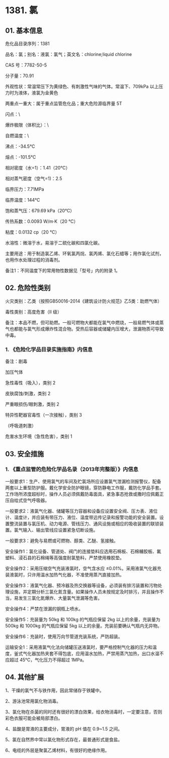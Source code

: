 # 1381. 氯

## 01. 基本信息

危化品目录序列：1381

品名：氯；别名：液氯：氯气；英文名：chlorine;liquid chlorine

CAS 号：7782-50-5

分子量：70.91

外观性状：常温常压下为黄绿色、有刺激性气味的气体。常温下、709kPa 以上压力时为液体，液氯为金黄色

两重点一重大：属于重点监管危化品；重大危险源临界量 5T

闪点：\

爆炸极限（体积比）：\

自燃温度：\

沸点：-34.5℃

熔点：-101.5℃

相对密度（水=1）：1.41（20℃）

相对蒸气密度（空气=1)：2.5

临界压力：7.71MPa

临界温度：144℃

饱和蒸气压：679.69 kPa（20℃）

传热系数：0.0093 W/m·K（20 ℃）

粘度：0.0132 cp（20 ℃）

水溶性：微溶于水，易溶于二硫化碳和四氯化碳。

主要用途：用于制造氯乙烯、环氧氯丙烷、氯丙烯、氯化石蜡等；用作氯化试剂，也用作水处理过程的消毒剂。

备注1：不同温度下的常用物性数据见「型号」内的附录 1。

## 02. 危险性类别

火灾类别：乙类（按照GB50016-2014《建筑设计防火规范》乙5类：助燃气体）

毒性类别：高度危害（Ⅱ 级）

备注：本品不燃，但可助燃。一般可燃物大都能在氯气中燃烧，一般易燃气体或蒸气也都能与氯气形成爆炸性混合物。受热后容器或储罐内压增大，泄漏物质可导致中毒。

### 1. 《危险化学品目录实施指南》内信息

备注：剧毒

加压气体

急性毒性（吸入），类别 2 

皮肤腐蚀/刺激，类别 2 

严重眼损伤/眼刺激，类别 2 

特异性靶器官毒性（一次接触），类别 3

（呼吸道刺激）
 
危害水生环境（急性危害），类别 1

## 03. 安全措施

### 1. 《重点监管的危险化学品名录（2013年完整版）》内信息

一般要求1：生产、使用氯气的车间及贮氯场所应设置氯气泄漏检测报警仪，配备两套以上重型防护服。戴化学安全防护眼镜，穿防静电工作服，戴防化学品手套。工作场所浓度超标时，操作人员必须佩戴防毒面具，紧急事态抢救或撒时应佩戴正压自给式空气呼吸器。

一般要求2：液氯气化器、储罐等压力容器和设备应设置安全阀、压カ表、液位计、温度计，并应装有带压力、液位、温度带远传记录和报警功能的安全装置。设置整流装置与氯压机、动力电源、管线压力、通风设施或相应的吸收装置的联锁装置。氯气输入、输出管线应设置紧急切断设施。

一般要求3：避免与易燃或可燃物、醇类、乙醚、氢接触。

安全操作1：氯化设备、管道处、阀门的连接垫料应选用石棉板、石棉櫞胶板、氟塑料、浸石县的石棉绳等高强度耐氯墊料，严禁使用橡胶垫。

安全操作2：采用压缩空气充装液氯时，空气含水应 ≤0.01%。采用液氯气化器充装液氯时，只许用温水加热气化器，不准使用蒸汽直接加热。

安全操作3：液氯气化器、预冷器及热交换器等设备，必须装有排污装置和污物处理设施，并定期分析三氯化氮含量。如果操作人员未按规定及时排污，并且操作不当，易发生三氯化氮爆炸、大量氯气泄漏等危害。

安全操作4：严禁在泄漏的钢瓶上喷水。

安全操作5：充装量为 50kg 和 100kg 的气瓶应保留 2kg 以上的余量，充装量为 500kg 和 1000kg 的气瓶应保留 5kg 以上的余量。充装前要确认气瓶内无异物。

安全操作6：充装时，使用万向节管道充装系统，严防超装。

运输安全1：采用液氯气化法向储罐压送液氯时，要严格控制气化器的压力和温度，釜式气化器加热夹套不得包底，应用温水加热，严禁用蒸汽加热，出口水温不应超过 45℃，气化压力不得超过 1MPa。

## 04. 其他扩展

1、干燥的氯气不与铁作用，因此常储存于铁罐中。

2、游泳池常用氯化物消毒。

3、氯化物在杀菌的同时还有很好的漂白效果，给衣物消毒时，一定要注意，否则彩色衣服可能会被局部漂白。

4、盐酸是胃液的主要成分，胃液的 pH 值在 0.9~1.5 之间。

5、氯在自然界中常以氯化物形式存在，最普通形式是食盐。

6、电缆的外层是聚氯乙烯材料，有很好的绝缘作用。

